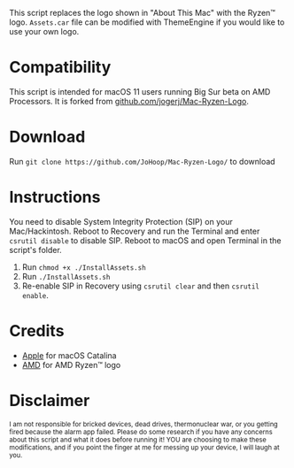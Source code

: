 This script replaces the logo shown in "About This Mac" with the Ryzen™ logo. `Assets.car` file can be modified with ThemeEngine if you would like to use your own logo.

# Compatibility

This script is intended for macOS 11 users running Big Sur beta on AMD Processors.
It is forked from [github.com/jogerj/Mac-Ryzen-Logo](https://github.com/jogerj/Mac-Ryzen-Logo).

# Download

Run `git clone https://github.com/JoHoop/Mac-Ryzen-Logo/` to download

# Instructions

You need to disable System Integrity Protection (SIP) on your Mac/Hackintosh. Reboot to Recovery and run the Terminal and enter `csrutil disable` to disable SIP. Reboot to macOS and open Terminal in the script's folder.

1. Run `chmod +x ./InstallAssets.sh`
2. Run `./InstallAssets.sh`
3. Re-enable SIP in Recovery using `csrutil clear` and then `csrutil enable`.

# Credits

-   [Apple](https://apple.com) for macOS Catalina
-   [AMD](https://amd.com) for AMD Ryzen™ logo

# Disclaimer

<sub>I am not responsible for bricked devices, dead drives, thermonuclear war, or you getting fired because the alarm app failed. Please do some research if you have any concerns about this script and what it does before running it! YOU are choosing to make these modifications, and if you point the finger at me for messing up your device, I will laugh at you.</sub>
